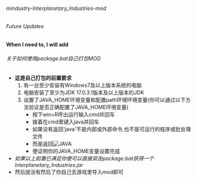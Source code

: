 ###### mindustry-Interplanetary_Industries-mod
###### Future Updates
**When I need to, I will add**
###### 关于如何使用package.bat自己打包MOD
- **这是自己打包的前置要求**
    1. 有一台至少安装有Windows7及以上版本系统的电脑
    2. 电脑安装了至少为JDK 17.0.3.1版本及以上版本的JDK
    3. 设置了JAVA_HOME环境变量和配置path环境环境变量(你可以通过以下方法验证是否正确配置了JAVA_HOME环境变量)
        - 按下win+R呼出运行输入cmd并回车
        - 接着在cmd里键入java并回车
        - 如果没有返回'java'不是内部或外部命令,也不是可运行的程序或批处理文件
        - 而是返回![JAVA](https://github.com/936338156/mindustry-Interplanetary_Industries-mod/blob/main/Z0-README/图片/java.PNG)
        - 便证明你的JAVA_HOME变量设置完成
- *如果以上前置已满足你便可以直接双击package.bat获得一个Interplanetary_Industries.jar*
- 然后就没有然后了你自己去游戏里导入mod即可
